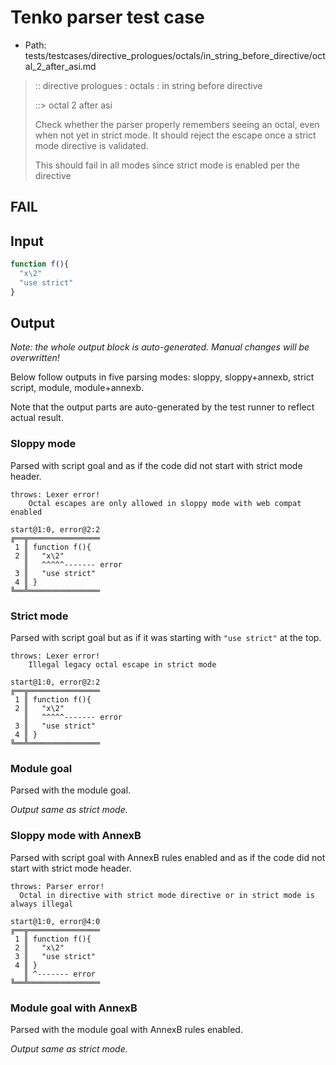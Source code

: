# Tenko parser test case

- Path: tests/testcases/directive_prologues/octals/in_string_before_directive/octal_2_after_asi.md

> :: directive prologues : octals : in string before directive
>
> ::> octal 2 after asi
>
> Check whether the parser properly remembers seeing an octal, even when not yet in strict mode. It should reject the escape once a strict mode directive is validated.
>
> This should fail in all modes since strict mode is enabled per the directive

## FAIL

## Input

`````js
function f(){
  "x\2"
  "use strict"
}
`````

## Output

_Note: the whole output block is auto-generated. Manual changes will be overwritten!_

Below follow outputs in five parsing modes: sloppy, sloppy+annexb, strict script, module, module+annexb.

Note that the output parts are auto-generated by the test runner to reflect actual result.

### Sloppy mode

Parsed with script goal and as if the code did not start with strict mode header.

`````
throws: Lexer error!
    Octal escapes are only allowed in sloppy mode with web compat enabled

start@1:0, error@2:2
╔══╦════════════════
 1 ║ function f(){
 2 ║   "x\2"
   ║   ^^^^^------- error
 3 ║   "use strict"
 4 ║ }
╚══╩════════════════

`````

### Strict mode

Parsed with script goal but as if it was starting with `"use strict"` at the top.

`````
throws: Lexer error!
    Illegal legacy octal escape in strict mode

start@1:0, error@2:2
╔══╦════════════════
 1 ║ function f(){
 2 ║   "x\2"
   ║   ^^^^^------- error
 3 ║   "use strict"
 4 ║ }
╚══╩════════════════

`````

### Module goal

Parsed with the module goal.

_Output same as strict mode._

### Sloppy mode with AnnexB

Parsed with script goal with AnnexB rules enabled and as if the code did not start with strict mode header.

`````
throws: Parser error!
  Octal in directive with strict mode directive or in strict mode is always illegal

start@1:0, error@4:0
╔══╦════════════════
 1 ║ function f(){
 2 ║   "x\2"
 3 ║   "use strict"
 4 ║ }
   ║ ^------- error
╚══╩════════════════

`````

### Module goal with AnnexB

Parsed with the module goal with AnnexB rules enabled.

_Output same as strict mode._
